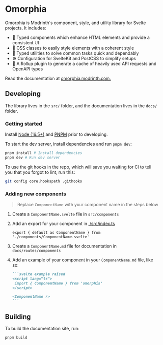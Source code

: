 # Omorphia

Omorphia is Modrinth's component, style, and utility library for Svelte projects. It includes:

- 🧩 Typed components which enhance HTML elements and provide a consistent UI
- 🎨 CSS classes to easily style elements with a coherent style
- 🧰 Typed utilities to solve common tasks quick and dependably
- ⚙️ Configuration for SvelteKit and PostCSS to simplify setups
- 🚚 A Rollup plugin to generate a cache of heavily used API requests and OpenAPI types

Read the documentation at [omorphia.modrinth.com.](https://omorphia.modrinth.com)

## Developing

The library lives in the `src/` folder, and the documentation lives in the `docs/` folder.

### Getting started

Install [Node (16.5+)](https://docs.volta.sh/guide/getting-started) and [PNPM](https://pnpm.io/installation) prior to developing.

To start the dev server, install dependencies and run `pnpm dev`:

```bash
pnpm install # Install dependencies
pnpm dev # Run dev server
```

To use the git hooks in the repo, which will save you waiting for CI to tell you that you forgot to lint, run this:

```bash
git config core.hookspath .githooks
```

### Adding new components

> Replace `ComponentName` with your component name in the steps below

1. Create a `ComponentName.svelte` file in `src/components`
2. Add an export for your component in [./src/index.ts](./src/index.ts)
   ```
   export { default as ComponentName } from './components/ComponentName.svelte'
   ```
3. Create a `ComponentName.md` file for documentation in `docs/routes/components`
4. Add an example of your component in your `ComponentName.md` file, like so:

   ````md
   ```svelte example raised
   <script lang="ts">
   	import { ComponentName } from 'omorphia'
   </script>

   <ComponentName />
   ```
   ````

## Building

To build the documentation site, run:

```bash
pnpm build
```
